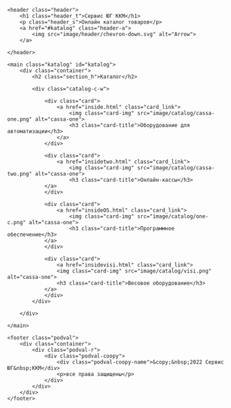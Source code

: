 <!DOCTYPE html>
<html lang="ru">
<head>
    <meta charset="UTF-8">
    <meta http-equiv="X-UA-Compatible" content="IE=edge">
    <meta name="viewport" content="width=device-width, initial-scale=1.0">
    <title>Сервис ЮГ ККМ</title>
    <link rel="stylesheet" href="./main.css">
    <link rel="preconnect" href="https://fonts.googleapis.com">
<link rel="preconnect" href="https://fonts.gstatic.com" crossorigin>
<link href="https://fonts.googleapis.com/css2?family=Montserrat:wght@400;600;700&display=swap" rel="stylesheet">
</head>
<body>
    
    <header class="header">
        <h1 class="header_t">Сервис ЮГ ККМ</h1>
        <p class="header_s">Онлайн каталог товаров</p>
        <a href="#katalog" class="header-a">
            <img src="image/header/chevron-down.svg" alt="Arrow">
        </a>
        
    </header>

    <main class="katalog" id="katalog">
        <div class="container">
            <h2 class="section_h">Каталог</h2>

            <div class="catalog-c-w">

                <div class="card">
                    <a href="inside.html" class="card_link">
                        <img class="card-img" src="image/catalog/cassa-one.png" alt="cassa-one">
                        <h3 class="card-title">Оборудование для автоматизации</h3>
                    </a>
                </div>
    
                <div class="card">
                    <a href="insidetwo.html" class="card_link">
                        <img class="card-img" src="image/catalog/cassa-two.png" alt="cassa-one">
                        <h3 class="card-title">Онлайн-кассы</h3>
                </a>
                </div>
    
                <div class="card">
                    <a href="insideOS.html" class="card_link">
                        <img class="card-img" src="image/catalog/one-c.png" alt="cassa-one">
                        <h3 class="card-title">Программное обеспечение</h3>
                </a>
                </div>
    
                <div class="card">
                    <a href="insidevisi.html" class="card_link">
                    <img class="card-img" src="image/catalog/visi.png" alt="cassa-one">
                    <h3 class="card-title">Весовое оборудование</h3>
                </a>
                </div>
            </div>

        </div>

    </main>

    <footer class="podval">
        <div class="container">
            <div class="podval-r">
                <div class="podval-coopy">
                    <div class="podval-coopy-name">&copy;&nbsp;2022 Сервис ЮГ&nbsp;ККМ</div>
                    <p>все права защищены</p>
                </div>
            </div>
        </div>
    </footer>

</body>
</html>
